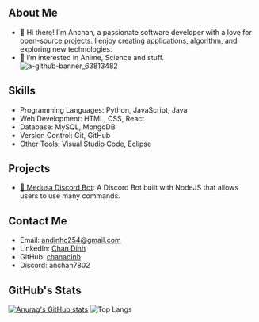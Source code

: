 ## About Me
- 👋 Hi there! I'm Anchan, a passionate software developer with a love for open-source projects. I enjoy creating applications, algorithm, and exploring new technologies.
- 👀 I’m interested in Anime, Science and stuff.
  ![a-github-banner_63813482](https://github.com/chanadinh/chanadinh/assets/162244788/19437fee-68f6-4859-838f-601baf2bdf7b)

## Skills

- Programming Languages: Python, JavaScript, Java
- Web Development: HTML, CSS, React
- Database: MySQL, MongoDB
- Version Control: Git, GitHub
- Other Tools: Visual Studio Code, Eclipse

## Projects

- [🤖 Medusa Discord Bot](https://github.com/chanadinh/medusaver2): A Discord Bot built with NodeJS that allows users to use many commands.

## Contact Me

- Email: andinhc254@gmail.com
- LinkedIn: [Chan Dinh](https://www.linkedin.com/in/chan-dinh-a27710260/)
- GitHub: [chanadinh](https://github.com/chanadinh)
- Discord: anchan7802
## GitHub's Stats
[![Anurag's GitHub stats](https://github-readme-stats.vercel.app/api?username=chanadinh&theme=aura&show_icons=true)](https://github.com/chanadinh/github-readme-stats)
![Top Langs](https://github-readme-stats.vercel.app/api/top-langs/?username=chanadinh&theme=aura&layout=compact)
<!---
chanadinh/chanadinh is a ✨ special ✨ repository because its `README.md` (this file) appears on your GitHub profile.
You can click the Preview link to take a look at your changes.
--->
